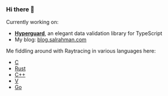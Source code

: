 ### Hi there 👋

Currently working on:

- **[Hyperguard](https://github.com/shovon/hyperguard)**, an elegant data validation library for TypeScript
- My blog: [blog.salrahman.com](https://blog.salrahman.com)

Me fiddling around with Raytracing in various languages here:

- [C](https://github.com/shovon/raytracing-c)
- [Rust](https://github.com/shovon/raytracing-rust)
- [C++](https://github.com/shovon/raytracing-cpp)
- [V](https://github.com/shovon/raytracing-vlang)
- [Go](https://github.com/shovon/raytracing-golang)

<!--
**shovon/shovon** is a ✨ _special_ ✨ repository because its `README.md` (this file) appears on your GitHub profile.

Here are some ideas to get you started:

- 🔭 I’m currently working on ...
- 🌱 I’m currently learning ...
- 👯 I’m looking to collaborate on ...
- 🤔 I’m looking for help with ...
- 💬 Ask me about ...
- 📫 How to reach me: ...
- 😄 Pronouns: ...
- ⚡ Fun fact: ...
-->
